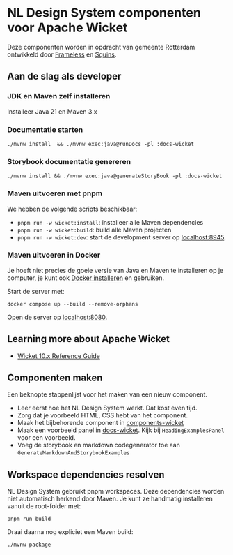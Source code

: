 <!-- @license CC-0.0 -->

# NL Design System componenten voor Apache Wicket

Deze componenten worden in opdracht van gemeente Rotterdam ontwikkeld door
[Frameless](https://frameless.io) en [Squins](https://www.squins.com).

## Aan de slag als developer

### JDK en Maven zelf installeren

Installeer Java 21 en Maven 3.x

### Documentatie starten

```shell
./mvnw install  && ./mvnw exec:java@runDocs -pl :docs-wicket
```

### Storybook documentatie genereren

```shell
./mvnw install && ./mvnw exec:java@generateStoryBook -pl :docs-wicket
```

### Maven uitvoeren met pnpm

We hebben de volgende scripts beschikbaar:

- `pnpm run -w wicket:install`: installeer alle Maven dependencies
- `pnpm run -w wicket:build`: build alle Maven projecten
- `pnpm run -w wicket:dev`: start de development server op [localhost:8945](http://localhost:8945).

### Maven uitvoeren in Docker

Je hoeft niet precies de goeie versie van Java en Maven te installeren op je
computer, je kunt ook [Docker installeren](https://docs.docker.com/engine/install/) en gebruiken.

Start de server met:

```shell
docker compose up --build --remove-orphans
```

Open de server op [localhost:8080](http://localhost:8080/).

## Learning more about Apache Wicket

- [Wicket 10.x Reference Guide](https://nightlies.apache.org/wicket/guide/10.x/single.html)

## Componenten maken

Een beknopte stappenlijst voor het maken van een nieuw component.

- Leer eerst hoe het NL Design System werkt. Dat kost even tijd.
- Zorg dat je voorbeeld HTML, CSS hebt van het component.
- Maak het bijbehorende component in [components-wicket](components-wicket)
- Maak een voorbeeld panel in [docs-wicket](docs-wicket). Kijk bij
  `HeadingExamplesPanel` voor een voorbeeld.
- Voeg de storybook en markdown codegenerator toe aan
  `GenerateMarkdownAndStorybookExamples`

## Workspace dependencies resolven

NL Design System gebruikt pnpm workspaces. Deze dependencies worden niet automatisch
herkend door Maven. Je kunt ze handmatig installeren vanuit de root-folder met:

```shell
pnpm run build
```

Draai daarna nog expliciet een Maven build:

```shell
./mvnw package
```
